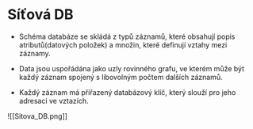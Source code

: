 # Síťová DB

- Schéma databáze se skládá z typů záznamů, které obsahují popis atributů(datových položek) a množin, které definují vztahy mezi záznamy.

- Data jsou uspořádána jako uzly rovinného grafu, ve kterém může být každý záznam spojený s libovolným počtem dalších záznamů.

- Každý záznam má přiřazený databázový klíč, který slouží pro jeho adresaci ve vztazích.

![[Sitova_DB.png]]